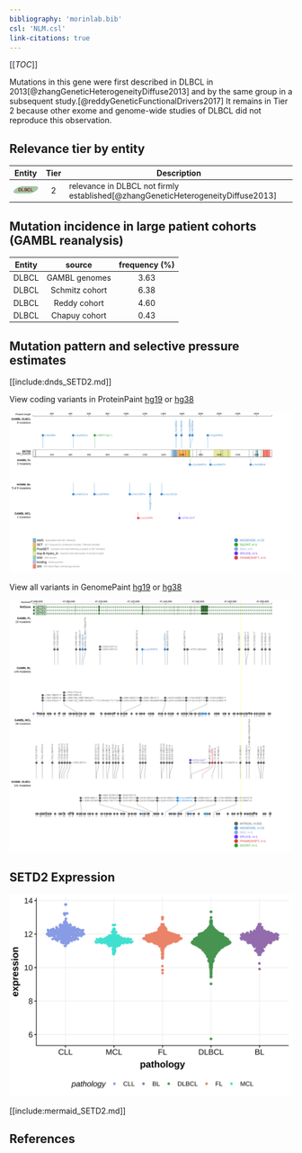 ```yaml
---
bibliography: 'morinlab.bib'
csl: 'NLM.csl'
link-citations: true
---
```

[[_TOC_]]

Mutations in this gene were first described in DLBCL in 2013[@zhangGeneticHeterogeneityDiffuse2013] and by the same group in a subsequent study.[@reddyGeneticFunctionalDrivers2017] It remains in Tier 2 because other exome and genome-wide studies of DLBCL did not reproduce this observation. 



## Relevance tier by entity

|Entity|Tier|Description                              |
|:------:|:----:|-----------------------------------------|
|![DLBCL](images/icons/DLBCL_tier2.png) |2   |relevance in DLBCL not firmly established[@zhangGeneticHeterogeneityDiffuse2013]|

## Mutation incidence in large patient cohorts (GAMBL reanalysis)

|Entity|source        |frequency (%)|
|:------:|:--------------:|:-------------:|
|DLBCL |GAMBL genomes |3.63         |
|DLBCL |Schmitz cohort|6.38         |
|DLBCL |Reddy cohort  |4.60         |
|DLBCL |Chapuy cohort |0.43         |

## Mutation pattern and selective pressure estimates

[[include:dnds_SETD2.md]]



View coding variants in ProteinPaint [hg19](https://morinlab.github.io/LLMPP/GAMBL/SETD2_protein.html)  or [hg38](https://morinlab.github.io/LLMPP/GAMBL/SETD2_protein_hg38.html)

![](images/proteinpaint/SETD2_NM_014159.svg)

View all variants in GenomePaint [hg19](https://morinlab.github.io/LLMPP/GAMBL/SETD2.html)  or [hg38](https://morinlab.github.io/LLMPP/GAMBL/SETD2_hg38.html)

![](images/proteinpaint/SETD2.svg)

## SETD2 Expression
![](images/gene_expression/SETD2_by_pathology.svg)
<!-- ORIGIN: zhangGeneticHeterogeneityDiffuse2013 -->
<!-- DLBCL: zhangGeneticHeterogeneityDiffuse2013 -->

[[include:mermaid_SETD2.md]]

## References

